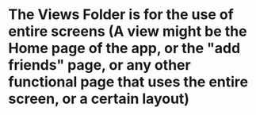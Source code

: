 # The Views Folder is for the use of entire screens (A view might be the Home page of the app, or the "add friends" page, or any other functional page that uses the entire screen, or a certain layout)
